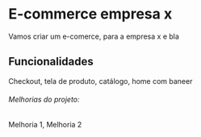 # E-commerce empresa x

Vamos criar um e-comerce, para a empresa x e bla

## Funcionalidades

Checkout, tela de produto, catálogo, home com baneer

###### Melhorias do projeto:

Melhoria 1,  Melhoria 2